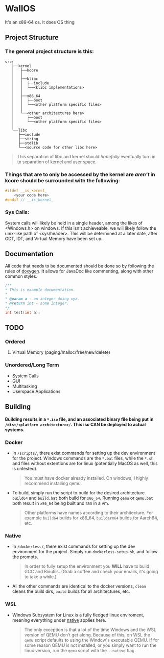 # WallOS
 
It's an x86-64 os. It does OS thing

## Project Structure

### **The general project structure is this:**

```plaintext
src┐
   ├──kernel
   │   ├──kcore
   │   │ 
   │   ├──klibc
   │   │  ├──include
   │   │  └──<klibc implementations>
   │   │ 
   │   ├──x86_64
   │   │  ├──boot
   │   │  └──<other platform specific files>
   │   │ 
   │   └──<other architectures here>
   │      ├──boot
   │      └──<other platform specific files>
   │   
   └──libc
      ├──include
      ├──string
      ├──stdlib
      └──<source code for other libc here>
```

> This separation of libc and kernel should *hopefully* eventually turn in to separation of kernel and user space.

### **Things that are to only be accessed by the kernel are *aren't* in kcore should be surrounded with the following:**

```cpp
#ifdef __is_kernel_
    <your code here>
#endif // __is_kernel_
```

### Sys Calls:

System calls will likely be held in a single header, among the likes of <Windows.h> on windows. If this isn't achieveable, we will likely follow the unix-like path of <sys/header>. This will be determined at a later date, after GDT, IDT, and Virtual Memory have been set up.

## Documentation

All code that needs to be documented should be done so by following the rules of [doxygen](https://www.doxygen.nl/). It allows for JavaDoc like commenting, along with other common styles.

```cpp
/**
* This is example documentation.
*  
* @param a - an integer doing xyz.
* @return int - some integer.
*/
int test(int a);
```

## TODO

### Ordered

1. Virtual Memory (paging/malloc/free/new/delete)

### Unordered/Long Term

- System Calls
- GUI
- Multitasking
- Userspace Applications

## Building
#### Building results in a `*.iso` file, and an associated binary file being put in `/dist/<platform architecture>/`. This iso CAN be deployed to actual systems.
### Docker

* In `/scripts/`, there exist commands for setting up the dev environment for the project. Windows commands are the `*.bat` files, while the `*.sh` and files without extentions are for linux (potentially MacOS as well, this is untested).    
    > You must have docker already installed. On windows, I highly recommend installing qemu.

* To build, simply run the script to build for the desired architecture. `build64` and `build.bat` both build for `x86_64`. Running `qemu` or `qemu.bat` both result in `x86_64` being built and ran in a vm.    
    > Other platforms have names according to their architecture. For example `build64` builds for x86_64, `buildarm64` builds for Aarch64, etc.

### Native

* In `/dockerless/`, there exist commands for setting up the dev environment for the project. Simply run `dockerless-setup.sh`, and follow the prompts.
    > In order to fully setup the environment you **WILL** have to build GCC and Binutils. (Grab a coffee and check your emails, it's going to take a while.)

* All the other commands are identical to the docker versions, `clean` cleans the build dirs, `build` builds for all architectures, etc.

### WSL

* Windows Subsystem for Linux is a fully fledged linux enviroment, meaning everything under [native](#Native) applies here.
    > The only exception is that a lot of the time Windows and the WSL version of QEMU don't get along. Because of this, on WSL the `qemu` script defaults to using the Window's executable QEMU. If for some reason QEMU is not installed, or you simply want to run the linux version, run the `qemu` script with the `--native` flag.
